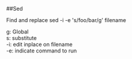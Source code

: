 ##Sed

Find and replace
sed -i -e 's/foo/bar/g' filename

g: Global  
s: substitute  
-i: edit inplace on filename  
-e: indicate command to run
